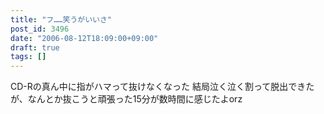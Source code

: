 ```yaml
---
title: "フ……笑うがいいさ"
post_id: 3496
date: "2006-08-12T18:09:00+09:00"
draft: true
tags: []
---
```



CD-Rの真ん中に指がハマって抜けなくなった 結局泣く泣く割って脱出できたが、なんとか抜こうと頑張った15分が数時間に感じたよorz
